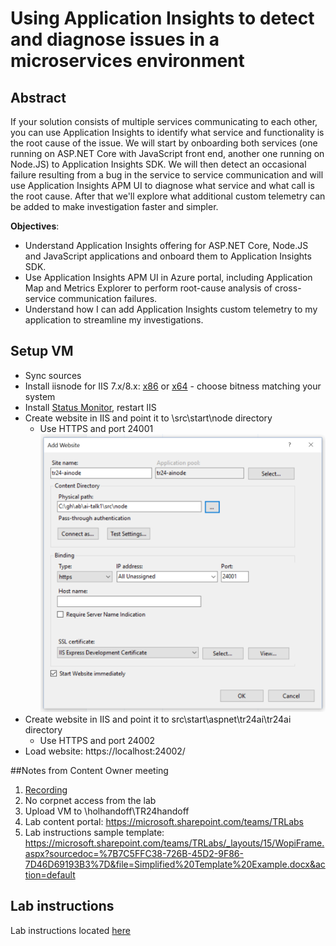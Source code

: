 # Using Application Insights to detect and diagnose issues in a microservices environment

## Abstract

If your solution consists of multiple services communicating to each other, you can use Application Insights to identify what service and functionality is the root cause of the issue. We will start by onboarding both services (one running on ASP.NET Core with JavaScript front end, another one running on Node.JS) to Application Insights SDK. We will then detect an occasional failure resulting from a bug in the service to service communication and will use Application Insights APM UI to diagnose what service and what call is the root cause. After that we'll explore what additional custom telemetry can be added to make investigation faster and simpler.

**Objectives**:

- Understand Application Insights offering for ASP.NET Core, Node.JS and JavaScript applications and onboard them to Application Insights SDK.
- Use Application Insights APM UI in Azure portal, including Application Map and Metrics Explorer to perform root-cause analysis of cross-service communication failures.
- Understand how I can add Application Insights custom telemetry to my application to streamline my investigations.

## Setup VM
- Sync sources
- Install iisnode for IIS 7.x/8.x: [x86](https://github.com/azure/iisnode/releases/download/v0.2.21/iisnode-full-v0.2.21-x86.msi) or [x64](https://github.com/azure/iisnode/releases/download/v0.2.21/iisnode-full-v0.2.21-x64.msi) - choose bitness matching your system
- Install [Status Monitor](http://go.microsoft.com/fwlink/?LinkID=522371&clcid=0x409), restart IIS
- Create website in IIS and point it to \src\start\node directory
  - Use HTTPS and port 24001
  ![img](/instructions/1.PNG)
- Create website in IIS and point it to src\start\aspnet\tr24ai\tr24ai directory
  - Use HTTPS and port 24002
- Load website: https://localhost:24002/

##Notes from Content Owner meeting
1. [Recording](https://microsoft.sharepoint.com/teams/TRLabs/_layouts/15/Lightbox.aspx?url=https%3A%2F%2Fmicrosoft.sharepoint.com%2Fteams%2FTRLabs%2FShared%20Documents%2FTR24%20Content%20Owner%20Meeting%20-%20Option%202%20Recording.mp4)
2. No corpnet access from the lab
3. Upload VM to \\holhandoff\TR24handoff
4. Lab content portal: https://microsoft.sharepoint.com/teams/TRLabs 
5. Lab instructions sample template: https://microsoft.sharepoint.com/teams/TRLabs/_layouts/15/WopiFrame.aspx?sourcedoc=%7B7C5FFC38-726B-45D2-9F86-7D46D69193B3%7D&file=Simplified%20Template%20Example.docx&action=default

## Lab instructions

Lab instructions located [here](/labinstructions.md)
